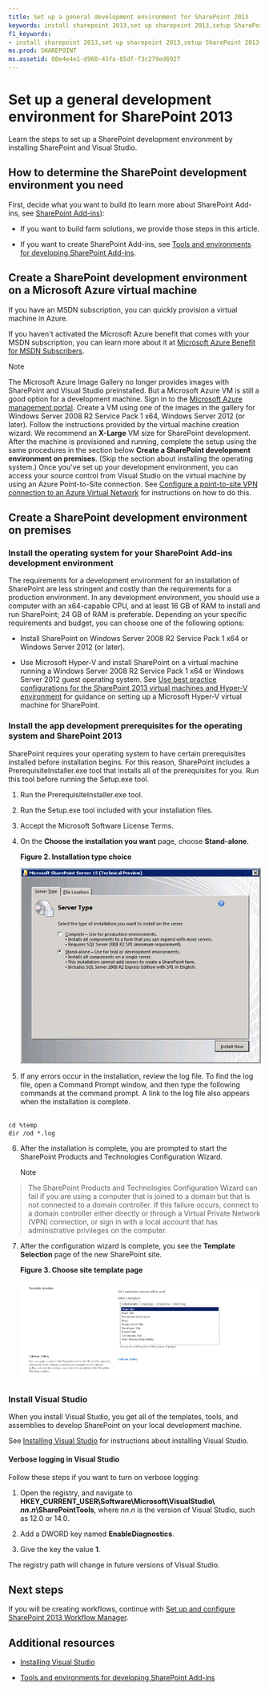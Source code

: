 ```yaml
---
title: Set up a general development environment for SharePoint 2013
keywords: install sharepoint 2013,set up sharepoint 2013,setup SharePoint 2013
f1_keywords:
- install sharepoint 2013,set up sharepoint 2013,setup SharePoint 2013
ms.prod: SHAREPOINT
ms.assetid: 08e4e4e1-d960-43fa-85df-f3c279ed6927
---
```



# Set up a general development environment for SharePoint 2013
Learn the steps to set up a SharePoint development environment by installing SharePoint and Visual Studio. 
## How to determine the SharePoint development environment you need
<a name="SP15_bk_determinedevenv"> </a>

First, decide what you want to build (to learn more about SharePoint Add-ins, see  [SharePoint Add-ins](http://msdn.microsoft.com/library/cd1eda9e-8e54-4223-93a9-a6ea0d18df70%28Office.15%29.aspx)): 
  
    
    

- If you want to build farm solutions, we provide those steps in this article. 
    
  
- If you want to create SharePoint Add-ins, see  [Tools and environments for developing SharePoint Add-ins](http://msdn.microsoft.com/library/6906eb86-8270-4098-8106-1e8d0d3c212e%28Office.15%29.aspx). 
    
  

## Create a SharePoint development environment on a Microsoft Azure virtual machine
<a name="SP15_bk_devenvazure"> </a>

If you have an MSDN subscription, you can quickly provision a virtual machine in Azure. 
  
    
    
If you haven't activated the Microsoft Azure benefit that comes with your MSDN subscription, you can learn more about it at  [Microsoft Azure Benefit for MSDN Subscribers](http://azure.microsoft.com/en-us/pricing/member-offers/msdn-benefits/). 
  
    
    

> [!NOTE]  
> The Microsoft Azure Image Gallery no longer provides images with SharePoint and Visual Studio preinstalled. But a Microsoft Azure VM is still a good option for a development machine. 
> Sign in to the  [Microsoft Azure management portal](https://manage.windowsazure.com). 
> Create a VM using one of the images in the gallery for Windows Server 2008 R2 Service Pack 1 x64, Windows Server 2012 (or later). Follow the instructions provided by the virtual machine creation wizard. We recommend an **X-Large** VM size for SharePoint development.
> After the machine is provisioned and running, complete the setup using the same procedures in the section below **Create a SharePoint development environment on premises**. (Skip the section about installing the operating system.)
> Once you've set up your development environment, you can access your source control from Visual Studio on the virtual machine by using an Azure Point-to-Site connection. See  [Configure a point-to-site VPN connection to an Azure Virtual Network](https://azure.microsoft.com/en-us/documentation/articles/vpn-gateway-point-to-site-create/) for instructions on how to do this.
  
    
    


## Create a SharePoint development environment on premises
<a name="SP15_bk_devenvazure"> </a>


  
    
    

### Install the operating system for your SharePoint Add-ins development environment
<a name="SP15_bk_InstallOS"> </a>

The requirements for a development environment for an installation of SharePoint are less stringent and costly than the requirements for a production environment. In any development environment, you should use a computer with an x64-capable CPU, and at least 16 GB of RAM to install and run SharePoint; 24 GB of RAM is preferable. Depending on your specific requirements and budget, you can choose one of the following options: 
  
    
    

- Install SharePoint on Windows Server 2008 R2 Service Pack 1 x64 or Windows Server 2012 (or later). 
    
  
- Use Microsoft Hyper-V and install SharePoint on a virtual machine running a Windows Server 2008 R2 Service Pack 1 x64 or Windows Server 2012 guest operating system. See  [Use best practice configurations for the SharePoint 2013 virtual machines and Hyper-V environment](http://technet.microsoft.com/en-US/library/ff621103%28v=office.15%29.aspx) for guidance on setting up a Microsoft Hyper-V virtual machine for SharePoint.
    
  

### Install the app development prerequisites for the operating system and SharePoint 2013
<a name="SP15_bk_prereqsOS"> </a>

SharePoint requires your operating system to have certain prerequisites installed before installation begins. For this reason, SharePoint includes a PrerequisiteInstaller.exe tool that installs all of the prerequisites for you. Run this tool before running the Setup.exe tool. 
  
    
    

1. Run the PrerequisiteInstaller.exe tool. 
    
  
2. Run the Setup.exe tool included with your installation files. 
    
  
3. Accept the Microsoft Software License Terms. 
    
  
4. On the **Choose the installation you want** page, choose **Stand-alone**. 
    
   **Figure 2. Installation type choice**

  

     ![SharePoint 2013 Installation Server Type](images/SP15_app_ServerType.gif)
  

  

  
5. If any errors occur in the installation, review the log file. To find the log file, open a Command Prompt window, and then type the following commands at the command prompt. A link to the log file also appears when the installation is complete. 
    
  ```
  
cd %temp
dir /od *.log
  ```

6. After the installation is complete, you are prompted to start the SharePoint Products and Technologies Configuration Wizard. 
    
    > [!NOTE]  
> The SharePoint Products and Technologies Configuration Wizard can fail if you are using a computer that is joined to a domain but that is not connected to a domain controller. If this failure occurs, connect to a domain controller either directly or through a Virtual Private Network (VPN) connection, or sign in with a local account that has administrative privileges on the computer. 
7. After the configuration wizard is complete, you see the **Template Selection** page of the new SharePoint site.
    
   **Figure 3. Choose site template page**

  

     ![SharePoint 2013 site templates](images/SP15_app_ChooseSiteTemplates.gif)
  

  

  

### Install Visual Studio
<a name="SP15_bk_installVS"> </a>

When you install Visual Studio, you get all of the templates, tools, and assemblies to develop SharePoint on your local development machine. 
  
    
    
See  [Installing Visual Studio](http://msdn.microsoft.com/en-us/library/e2h7fzkw.aspx) for instructions about installing Visual Studio.
  
    
    

#### Verbose logging in Visual Studio

Follow these steps if you want to turn on verbose logging: 
  
    
    

1. Open the registry, and navigate to **HKEY_CURRENT_USER\\Software\\Microsoft\\VisualStudio\\ _nn.n_\\SharePointTools**, where _nn.n_ is the version of Visual Studio, such as 12.0 or 14.0.
    
  
2. Add a DWORD key named **EnableDiagnostics**.
    
  
3. Give the key the value **1**.
    
  
The registry path will change in future versions of Visual Studio. 
  
    
    

## Next steps
<a name="SP15_bk_devenvazure"> </a>

If you will be creating workflows, continue with  [Set up and configure SharePoint 2013 Workflow Manager](set-up-and-configure-sharepoint-2013-workflow-manager.md). 
  
    
    

## Additional resources
<a name="SP15_bk_AddlResources"> </a>


-  [Installing Visual Studio](http://msdn.microsoft.com/en-us/library/e2h7fzkw%28v=vs.110%29.aspx)
    
  
-  [Tools and environments for developing SharePoint Add-ins](http://msdn.microsoft.com/library/6906eb86-8270-4098-8106-1e8d0d3c212e%28Office.15%29.aspx)
    
  

  
    
    

